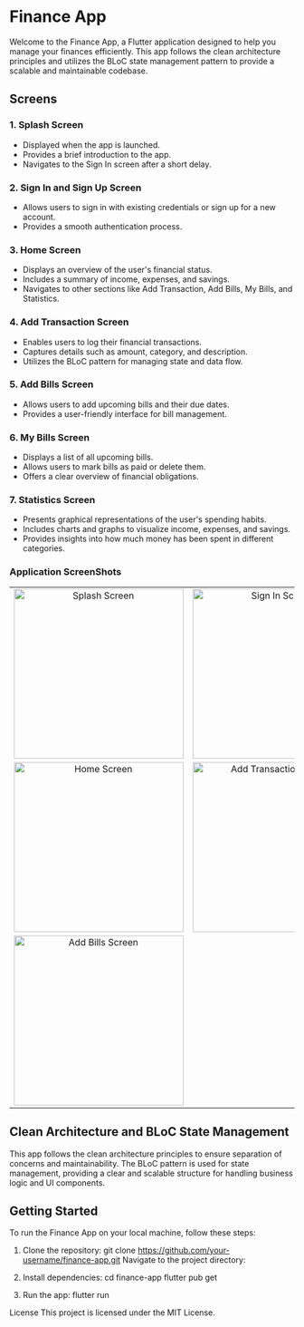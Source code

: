 # Finance App

Welcome to the Finance App, a Flutter application designed to help you manage your finances efficiently. This app follows the clean architecture principles and utilizes the BLoC state management pattern to provide a scalable and maintainable codebase.

## Screens

### 1. Splash Screen
- Displayed when the app is launched.
- Provides a brief introduction to the app.
- Navigates to the Sign In screen after a short delay.

### 2. Sign In and Sign Up Screen
- Allows users to sign in with existing credentials or sign up for a new account.
- Provides a smooth authentication process.

### 3. Home Screen
- Displays an overview of the user's financial status.
- Includes a summary of income, expenses, and savings.
- Navigates to other sections like Add Transaction, Add Bills, My Bills, and Statistics.

### 4. Add Transaction Screen
- Enables users to log their financial transactions.
- Captures details such as amount, category, and description.
- Utilizes the BLoC pattern for managing state and data flow.

### 5. Add Bills Screen
- Allows users to add upcoming bills and their due dates.
- Provides a user-friendly interface for bill management.

### 6. My Bills Screen
- Displays a list of all upcoming bills.
- Allows users to mark bills as paid or delete them.
- Offers a clear overview of financial obligations.

### 7. Statistics Screen
- Presents graphical representations of the user's spending habits.
- Includes charts and graphs to visualize income, expenses, and savings.
- Provides insights into how much money has been spent in different categories.


### Application ScreenShots
<table>
  <tr>
    <td align="center"><img src="https://github.com/DHRUVA-N-L-CHOUDHARY/financeapp/assets/96297602/a0ba2860-6eb4-4a05-93b2-c5c8179d07da" alt="Splash Screen" width="300"/></td>
    <td align="center"><img src="https://github.com/DHRUVA-N-L-CHOUDHARY/financeapp/assets/96297602/d35cce1a-85ac-4320-b125-dd2546edd157 " alt="Sign In Screen" width="300"/></td>
  </tr>
  <tr>
    <td align="center"><img src="https://github.com/DHRUVA-N-L-CHOUDHARY/financeapp/assets/96297602/9f9694db-6957-4a70-a72f-a3842d01bbd6" alt="Home Screen" width="300"/></td>
    <td align="center"><img src="https://github.com/DHRUVA-N-L-CHOUDHARY/financeapp/assets/96297602/1c54d323-566f-437a-bf7d-19f0e4fa5c54" alt="Add Transaction Screen" width="300"/></td>
  </tr>
  <tr>
    <td align="center"><img src="https://github.com/DHRUVA-N-L-CHOUDHARY/financeapp/assets/96297602/a44d3655-18e5-4bc7-bab6-201e33c4339c" alt="Add Bills Screen" width="300"/></td>
    
</table>



## Clean Architecture and BLoC State Management

This app follows the clean architecture principles to ensure separation of concerns and maintainability. The BLoC pattern is used for state management, providing a clear and scalable structure for handling business logic and UI components.

## Getting Started

To run the Finance App on your local machine, follow these steps:

1. Clone the repository:
   git clone https://github.com/your-username/finance-app.git
   Navigate to the project directory:
2. Install dependencies:
   cd finance-app
   flutter pub get
   
3. Run the app:
   flutter run
   
License
This project is licensed under the MIT License.
